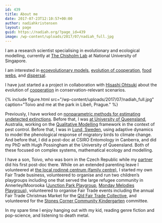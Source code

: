 ```yaml
---
id: 439
title: About me
date: 2017-07-23T12:10:57+00:00
author: nadiahkristensen
layout: page
guid: https://nadiah.org/?page_id=439
image: /wp-content/uploads/2017/07/nadiah_full.jpg
---
```


I am a research scientist specialising in evolutionary and ecological modelling, currently at <a href="https://ryanchisholm.com/">The Chisholm Lab</a> at National University of Singapore. 

I am interested in <a href="/category/evolutionary_ecology">ecoevolutionary models</a>, 
<a href="/category/cooperation">evolution of cooperation</a>, 
<a href="/category/food_webs">food webs</a>, 
and <a href="/category/dispersal">dispersal</a>.

I have just started a
a project in collaboration with <a href="http://www.esb.soken.ac.jp/english/research/hisashi_ohtsuki.html">Hisashi Ohtsuki</a>
about the evolution of [cooperation](https://nadiah.org/category/cooperation) in conservation-relevant scenarios.

{%
    include figure.html
    src="/wp-content/uploads/2017/07/nadiah_full.jpg"
    caption="Toivo and me at the park in Libeň, Prague."
%}

Previously,
I have worked on [nonparametric methods for estimating undetected extinctions](/category/undiscovered_extinctions).
Before that, I was [at University of Queensland](http://x-ed.net/), Australia, working on the [Qualitative Modelling](https://nadiah.org/category/qualitative_modelling) framework in the context of pest control. 
Before that, I was in [Lund, Sweden](https://www.biology.lu.se/research/research-groups/theoretical-population-ecology-and-evolution-group), using adaptive dynamics to model the phenological response of migratory birds to climate change. 
And before that, I did a post-doc at CSIRO Entomology in Canberra, and did my PhD with Hugh Possingham at the University of Queensland. 
Both of these focused on complex systems, mathematical ecology and modelling.

<!-- I am also working on theoretical models for evolution of partnership / cooperation with [Hanna Kokko](https://en.wikipedia.org/wiki/Hanna_Kokko) at University of Zurich.-->

I have a son, Toivo, who was born in the Czech Republic while my [partner](https://carlo-hamalainen.net/) did his first post-doc there. While on an extended parenting leave I volunteered at [the local rodinné centrum (family centre)](http://www.rcletna.cz/), I started my own Fair Trade business, volunteered to organise and run two children&#8217;s playgroups including one that served the large refugee community in Annerley/Moorooka ([Junction Park Playgroup](http://junctionparkplaygroup.blogspot.com.au/), [Monday Melodies Playgroup](http://mondaymelodiesplaygroup.blogspot.com/)), volunteered to organise Fair Trade events including the annual Fair Trade Christmas Market for the [Qld Fair Trade Collective](https://www.facebook.com/qldfairtrade/), and volunteered for the [Stones Corner Community Kindergarten](http://www.stonescornerkindergarten.com.au/) committee.

In my spare time I enjoy hanging out with my kid, reading genre fiction and pop-science, and listening to death metal.
